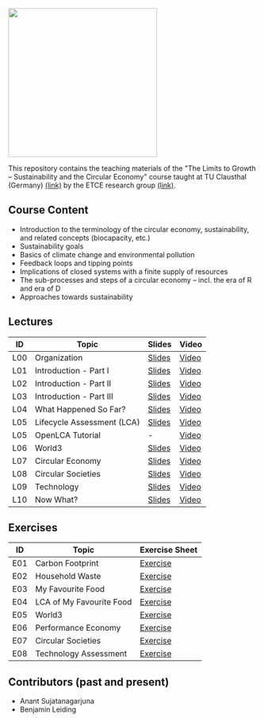 <img src="https://www.presse.tu-clausthal.de/fileadmin/Presse/images/Corporate_Design/Logo/Logo_TUC_en_CMYK.jpg" width="300">

This repository contains the teaching materials of the "The Limits to Growth – Sustainability and the Circular Economy" course taught at TU Clausthal (Germany) [(link)](https://www.isse.tu-clausthal.de/en/) by the ETCE research group [(link)](https://etce-lab.com).

## Course Content

- Introduction to the terminology of the circular economy, sustainability, and related concepts (biocapacity, etc.)
- Sustainability goals
- Basics of climate change and environmental pollution
- Feedback loops and tipping points
- Implications of closed systems with a finite supply of resources
- The sub-processes and steps of a circular economy – incl. the era of R and era of D
- Approaches towards sustainability


## Lectures

| ID    | Topic                                   | Slides                                                | Video |
|-------|-----------------------------------------|-------------------------------------------------------|-------|
| L00   | Organization                            | [Slides](LTG-L00-Organization.pdf)                    | [Video](https://video.tu-clausthal.de/vorlesung/the-limits-to-growth-sustainability-and-the-circular-economy_1270.html) |
| L01   | Introduction - Part I  		  | [Slides](LTG-L01-Introduction-I.pdf)		  | [Video](https://video.tu-clausthal.de/vorlesung/the-limits-to-growth-sustainability-and-the-circular-economy_1270.html) |
| L02   | Introduction - Part II  		  | [Slides](LTG-L02-Introduction-II.pdf)		| [Video](https://video.tu-clausthal.de/vorlesung/the-limits-to-growth-sustainability-and-the-circular-economy_1270.html) |
| L03   | Introduction - Part III  		  | [Slides](LTG-L03-Introduction-III.pdf)  | [Video](https://video.tu-clausthal.de/vorlesung/the-limits-to-growth-sustainability-and-the-circular-economy_1270.html) |
| L04   | What Happened So Far?			  | [Slides](LTG-L04-What-Happened-So-Far%3F.pdf)| [Video](https://video.tu-clausthal.de/vorlesung/the-limits-to-growth-sustainability-and-the-circular-economy_1270.html) |
| L05   | Lifecycle Assessment (LCA) |[Slides](LTG-L05-LCA.pdf) | [Video](https://video.tu-clausthal.de/vorlesung/the-limits-to-growth-sustainability-and-the-circular-economy_1270.html) |
| L05   | OpenLCA Tutorial   | - | [Video](https://video.tu-clausthal.de/vorlesung/the-limits-to-growth-sustainability-and-the-circular-economy_1270.html) |
| L06   | World3 | [Slides](LTG-L06-World3.pdf)| [Video](https://video.tu-clausthal.de/vorlesung/the-limits-to-growth-sustainability-and-the-circular-economy_1270.html)|
| L07   | Circular Economy | [Slides](LTG-L07-Circular-Economy-I.pdf)| [Video](https://video.tu-clausthal.de/vorlesung/the-limits-to-growth-sustainability-and-the-circular-economy_1270.html)|
| L08   | Circular Societies | [Slides](LTG-L08-Circular-Society.pdf) | [Video](https://video.tu-clausthal.de/vorlesung/the-limits-to-growth-sustainability-and-the-circular-economy_1270.html) |
| L09   | Technology | [Slides](LTG-L09-Technology.pdf) | [Video](https://video.tu-clausthal.de/vorlesung/the-limits-to-growth-sustainability-and-the-circular-economy_1270.html) |
| L10   | Now What? | [Slides](LTG-L10-Now-What.pdf) | [Video](https://video.tu-clausthal.de/vorlesung/the-limits-to-growth-sustainability-and-the-circular-economy_1270.html) |

## Exercises

| ID    | Topic                                   | Exercise Sheet                                     |
|-------|-----------------------------------------|----------------------------------------------------|
| E01   | Carbon Footprint                        | [Exercise](Exercises/E01-CarbonFootprint.pdf)      |
| E02   | Household Waste			  | [Exercise](Exercises/E02-Household-Waste.pdf)      |
| E03   | My Favourite Food			  | [Exercise](Exercises/E03-My-Favorite-Food.pdf)     |
| E04   | LCA of My Favourite Food| [Exercise](Exercises/E04-LCA-of-My-Favourite-Food.pdf)  |
| E05   | World3 | [Exercise](Exercises/E05-World3.pdf)  |
| E06   | Performance Economy | [Exercise](Exercises/E06-Performance-Economy.pdf)  |
| E07   | Circular Societies | [Exercise](Exercises/E07-Circular-Society.pdf) |
| E08   | Technology Assessment | [Exercise](Exercises/E08-Technology-Assessment.pdf) |

## Contributors (past and present)
- Anant Sujatanagarjuna
- Benjamin Leiding

